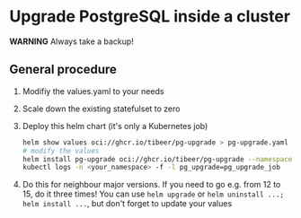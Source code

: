 # Upgrade PostgreSQL inside a cluster

**WARNING** Always take a backup!

## General procedure

1. Modifiy the values.yaml to your needs
2. Scale down the existing statefulset to zero
3. Deploy this helm chart (it's only a Kubernetes job)

    ```sh
    helm show values oci://ghcr.io/tibeer/pg-upgrade > pg-upgrade.yaml
    # modify the values
    helm install pg-upgrade oci://ghcr.io/tibeer/pg-upgrade --namespace <your_namespace> --values pg-upgrade.yaml
    kubectl logs -n <your_namespace> -f -l pg_upgrade=pg_upgrade_job
    ```

4. Do this for neighbour major versions. If you need to go e.g. from 12 to 15, do it three times! You can use `helm upgrade` or `helm uninstall ...; helm install ...`, but don't forget to update your values
